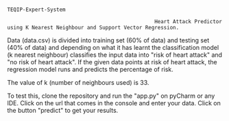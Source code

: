                                                                                   TEQIP-Expert-System

                                                    Heart Attack Predictor using K Nearest Neighbour and Support Vector Regression.

Data (data.csv) is divided into training set (60% of data) and testing set (40% of data) and depending on what it has learnt the classification model (k nearest neighbour) classifies the input data into "risk of heart attack" and "no risk of heart attack". If the given data points at risk of heart attack, the regression model runs and predicts the percentage of risk. 

The value of k (number of neighbours used) is 33.

To test this, clone the repository and run the "app.py" on pyCharm or any IDE. Click on the url that comes in the console and enter your data. Click on the button "predict" to get your results. 
